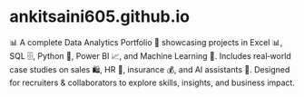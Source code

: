 # ankitsaini605.github.io
📊 A complete Data Analytics Portfolio 🚀 showcasing projects in Excel 📊, SQL 🗄️, Python 🐍, Power BI 📈, and Machine Learning 🤖. Includes real‑world case studies on sales 🛍️, HR 👥, insurance 💰, and AI assistants 🤖. Designed for recruiters &amp; collaborators to explore skills, insights, and business impact.
